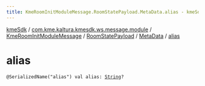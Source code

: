 ```yaml
---
title: KmeRoomInitModuleMessage.RoomStatePayload.MetaData.alias - kmeSdk
---
```


[kmeSdk](../../../../index.html) / [com.kme.kaltura.kmesdk.ws.message.module](../../../index.html) / [KmeRoomInitModuleMessage](../../index.html) / [RoomStatePayload](../index.html) / [MetaData](index.html) / [alias](./alias.html)

# alias

`@SerializedName("alias") val alias: `[`String`](https://kotlinlang.org/api/latest/jvm/stdlib/kotlin/-string/index.html)`?`